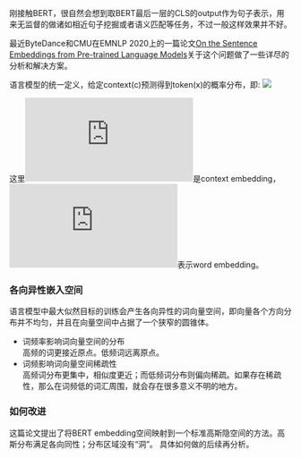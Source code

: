 
刚接触BERT，很自然会想到取BERT最后一层的CLS的output作为句子表示，用来无监督的做诸如相近句子挖掘或者语义匹配等任务，不过一般这样效果并不好。
</br>

最近ByteDance和CMU在EMNLP 2020上的一篇论文[On the Sentence Embeddings from Pre-trained Language Models](https://arxiv.org/pdf/2011.05864.pdf)关于这个问题做了一些详尽的分析和解决方案。
</br>

语言模型的统一定义，给定context(c)预测得到token(x)的概率分布，即: 
![](https://latex.codecogs.com/svg.latex?p(x|c)=\frac{exp(h_c^Tw_x)}{\sum_{{x}'}exp(h_c^Tw_{{x}'})})

这里![](https://latex.codecogs.com/svg.latex?h_c)是context embedding，![](https://latex.codecogs.com/svg.latex?w_x)表示word embedding。

### 各向异性嵌入空间
语言模型中最大似然目标的训练会产生各向异性的词向量空间，即向量各个方向分布并不均匀，并且在向量空间中占据了一个狭窄的圆锥体。

* 词频率影响词向量空间的分布 </br>
高频的词更接近原点。低频词远离原点。
* 词频影响词向量空间稀疏性 </br>
高频词分布更集中，相似度更近；而低频词分布则偏向稀疏。如果存在稀疏性，那么在词频低的词汇周围，就会存在很多意义不明的地方。

### 如何改进
这篇论文提出了将BERT embedding空间映射到一个标准高斯隐空间的方法。高斯分布满足各向同性；分布区域没有“洞”。
具体如何做的后续再分析。
